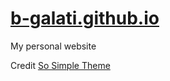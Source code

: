 [b-galati.github.io](http://b-galati.github.io)
==================

My personal website

Credit [So Simple Theme](https://github.com/mmistakes/so-simple-theme/)
